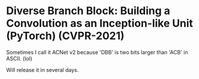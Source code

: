# Diverse Branch Block: Building a Convolution as an Inception-like Unit (PyTorch) (CVPR-2021)

Sometimes I call it ACNet v2 because 'DBB' is two bits larger than 'ACB' in ASCII. (lol)

Will release it in several days.
